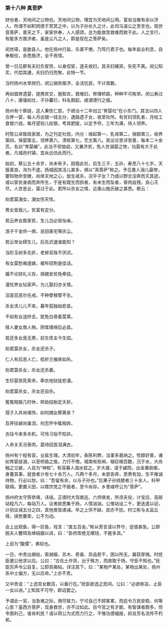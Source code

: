 <script type="text/javascript">
    var head = document.getElementsByTagName('head')[0];
    cssURL = '/public/article_1.css';
    linkTag = document.createElement('link');
    linkTag.href = cssURL;
    linkTag.setAttribute('type','text/css');
    linkTag.setAttribute('rel','stylesheet');
    head.appendChild(linkTag);
</script>
### 第十八种 真菩萨

财也者，天地间之公物也。天地间公物，理宜为天地间公用。富翁当推有余以济人，所谓不如积阴德于冥冥之中，以为子孙长久之计，此司马温公之至言也。观世音菩萨，普天之下，家家供奉，人人感颂，总为能救苦救难而致于此。人之言行，有能多方救济者，虽是尘凡之人，即是现在之菩萨矣。

闵世璋，是歙县人。他在扬州行盐，乐善不倦，乃笃行君子也。每年盐业利息，自奉极俭，余悉施济，全不吝惜。

曾一日见郡有夫妇负宦债，以身偿宦，逐夫收妇，其夫妇痛哭，矢死不离。闵公知实，代偿其逋，夫妇仍归完聚，此特一节。

当时扬州水旱频仍，闵公捐赀赈济，全活饥民，不计其数。

再如倡育遗婴，提携贫交，施絮衣，救难妇，修理桥路，种种不可枚举。闵公寿过八十，康强如壮，子孙蕃衍，科名鹊起，咸谓德行之报。

扬州有个蔡琏，这人秉性仁慈，于顺治十二年创立“育婴社”在小东门。其法以四人合养一婴，每人月出银一钱五分，遇路遗子女，收至社所。有贫妇领乳者，月给工食银六钱，每月望验儿给银，考其肥瘦，以定予夺，三年为满，待人领养。

时陈公卓致政家居，为之刊定社规，内分：缘起第一，乳母第二，捐银第三，收养第四，保婴第五，领养第六，清核第七，艺文第八。其议论至详至善，每本二十余页，名曰“育婴编”。此法不但恤幼，又兼济贫，免人世溺婴之惨，功莫有大于此者。凡城邑村镇，宜永远仿此而行。

始初，蔡公五十余岁，尚未有子。因倡此社，后生三子、五孙，寿至八十七岁。天报善良，洵为不虚。扬城因其活儿甚多，俱以“真菩萨”称之。予见愚人溺儿最惨，要知物命至微，尚体天地之心，放生戒杀，况乎子女？乃或以野合淫奔而灭其迹，或以家贫身病而弃所生，于是有既生而损者，有未生而坠者，骨肉自残，良心灭尽，人世恶业，莫过于此。若所以杀女之情，近愚山施氏破之甚悉。歌云：

劝君莫溺女，溺女伤天性。

男女皆我儿，贫富有定分。

若云养女致家贫，生儿岂必皆怡亲。

浪子千金供一掷，良田美宅等灰尘。

若云举女碍生儿，后先迟速谁能知？

当阶玉树多先折，老蚌双珠不厌迟。

有女莫愁难遣嫁，裙布钗荆是佳话。

婚不论财礼义存，择婿安贫免牵挂。

漫忧养女玷家声，为儿娶妇亦关情。

淫首百恶尔先戒，不种孽根孽不生。

杀女求儿儿不来，暮年孤独始悲哀。

不如有女送终去，犹免白骨委蒿莱。

赎人妻女救人殃。阴骘缠绵后必昌。

若还多女竟无男，前生债主今生偿。

劝君莫杀女，杀女还杀子。

仁人有后恶人亡，桂折兰摧疾如矢。

劝君莫杀女，杀女还杀妻。

生珍婴孩死索命，牵衣地狱徒悲凄。

劝君莫杀女，杀女还自杀。

冤冤相报几时休，转劫投胎定夭折。

孺子入井尚堪怜，如何摘女葬黄泉？

及笄往嫁尚垂泪，何忍怀中辄相弃。

古往今来多杀机，可怜习俗不知非。

人命关天况骨肉，莫待回首泪满衣。

扬州有个程有容，业盐生理。大清初年，条陈利弊，当事多嘉纳之。性醇好善，诸如育婴拯溺，以至桥路之施，力行不倦。城南有败闸，植巨楠百数，沉于水，大舟触之立破，人目为“神桩”。有容募人涸水拔之。岁大寝，请于鹾院，出金粟助赈，身董其事，就食者计有七十余万人。凡两个多月，未尝告瘁，恩赉有加，生平推诚待物，行必以恕。曰：“吾留有余，以与子孙也。”后果子孙绕膝者三十余人，科甲联绵。更置义田，以赡宗党之不振者，至今尚存。乡里咸呼公为“菩萨”。

扬州府太守蒋恭靖，讳瑶。正德时大驾南巡，六师俱发，所须夫役，计宝应、高邮站程凡六，每站万人。议者欲悉集于扬，人情汹汹。公惟站设二千，更迭遣以迎，计初议减五分之四，其他类皆递减。卒之上供不缺，民亦不扰。时江彬与太监丘得，挟势要索，公不为动。

会上出观鱼，得一巨鱼，戏言：“直五百金。”彬从旁言请以界守，促值甚急。公即脱夫人簪珥及绨绢服以进，曰：“臣府库绝无缗钱，不能多具。”

上目为“酸儒”，弗较也。

一日，中贵出揭帖，索胡椒、苏木、奇香、异品若干，困以所无，冀获厚赂。时抚臣邀公他求以应。公曰：“古任土作贡，出于殊方，而故取于扬，守臣不知也。”抚臣厉声令公自复。公即具揭帖，详注其下，曰：“某物产某处，某物出某处，扬州系中土偏方，无以应命。”上亦不责。

又中贵说：“上选宫女数百，以备行在。”抚臣欲选之民间。公曰：“必欲称旨，止臣一女以进。”上知其不可夺，即诏罢之。

予谓此一官，当急难之际，用尽智力，宁可自己不顾客累，而庇令万民安稳，何等心思？虽西方菩萨，现身救世，亦不过如此。目今官之有才能、有智谋者颇多，但专图利己，谁肯利民？请以蒋公为式而力行之，不惟功德福报，抑且芳名流传不朽矣。